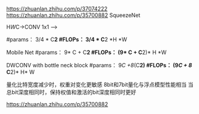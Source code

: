 https://zhuanlan.zhihu.com/p/37074222
https://zhuanlan.zhihu.com/p/35700882
SqueezeNet

H*W*C->CONV 1x1 --> 

#params： 3/4 * C**2
#FLOPs： 3/4 * C**2 *H *W


Mobile Net
#params： 9* C + C**2
#FLOPs： (9* C + C**2)* H *W


DWCONV with bottle neck block
#params： 9*C +8*(C**2)
#FLOPs： (9*C + 8* C**2)* H* W

量化比特宽度减少时，权重对变化更敏感
8bit和7bit量化与浮点模型性能相当
当总bit深度相同时，保持权值和激活的bit深度相同时更好

https://zhuanlan.zhihu.com/p/35700882
